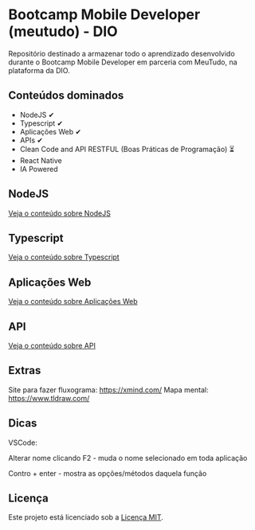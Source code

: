 # Bootcamp Mobile Developer (meutudo) - DIO

Repositório destinado a armazenar todo o aprendizado desenvolvido durante o Bootcamp Mobile Developer em parceria com MeuTudo, na plataforma da DIO.

## Conteúdos dominados

* NodeJS ✔ 
* Typescript ✔ 
* Aplicações Web ✔ 
* APIs ✔
* Clean Code and API RESTFUL (Boas Práticas de Programação) ⏳
* React Native
* IA Powered

## NodeJS

[Veja o conteúdo sobre NodeJS](./NodeJS/README.md)

## Typescript

[Veja o conteúdo sobre Typescript](./Typescript/README.md)

## Aplicações Web

[Veja o conteúdo sobre Aplicações Web](./Aplicações%20Web)

## API

[Veja o conteúdo sobre API](./API)

## Extras

Site para fazer fluxograma: https://xmind.com/
Mapa mental: https://www.tldraw.com/

## Dicas

VSCode:

Alterar nome clicando F2 - muda o nome selecionado em toda aplicação

Contro + enter - mostra as opções/métodos daquela função

## Licença 

Este projeto está licenciado sob a [Licença MIT](LICENSE).
